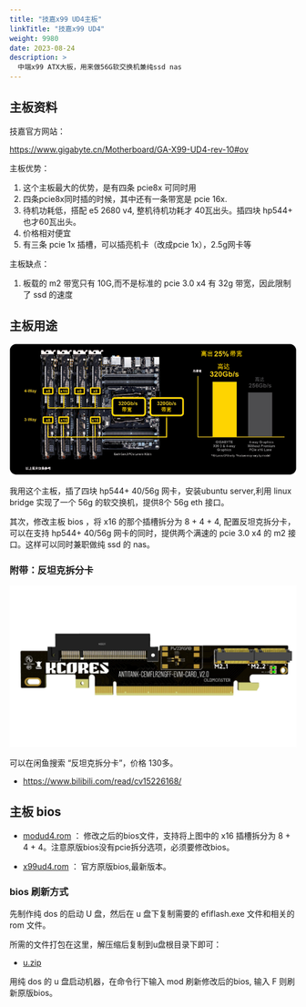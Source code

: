 ```yaml
---
title: "技嘉x99 UD4主板"
linkTitle: "技嘉x99 UD4"
weight: 9980
date: 2023-08-24
description: >
  中端x99 ATX大板，用来做56G软交换机兼纯ssd nas
---
```




## 主板资料

技嘉官方网站：

https://www.gigabyte.cn/Motherboard/GA-X99-UD4-rev-10#ov

主板优势：

1. 这个主板最大的优势，是有四条 pcie8x 可同时用
2. 四条pcie8x同时插的时候，其中还有一条带宽是 pcie 16x. 
3. 待机功耗低，搭配 e5 2680 v4, 整机待机功耗才 40瓦出头。插四块 hp544+ 也才60瓦出头。
4. 价格相对便宜
5. 有三条 pcie 1x 插槽，可以插亮机卡（改成pcie 1x），2.5g网卡等

主板缺点：

1. 板载的 m2 带宽只有 10G,而不是标准的 pcie 3.0 x4 有 32g 带宽，因此限制了 ssd 的速度

## 主板用途



![pcie](images/pcie.png)

我用这个主板，插了四块 hp544+ 40/56g 网卡，安装ubuntu server,利用 linux bridge 实现了一个 56g 的软交换机，提供8个 56g eth 接口。

其次，修改主板 bios ，将 x16 的那个插槽拆分为 8 + 4 + 4, 配置反坦克拆分卡，可以在支持 hp544+ 40/56g 网卡的同时，提供两个满速的 pcie 3.0 x4 的 m2 接口。这样可以同时兼职做纯 ssd 的 nas。

### 附带：反坦克拆分卡

![20862c93ffe221270cc04a14bc417a17bd7fde8f](images/20862c93ffe221270cc04a14bc417a17bd7fde8f.jpg)

可以在闲鱼搜索 “反坦克拆分卡”，价格 130多。

- https://www.bilibili.com/read/cv15226168/

## 主板 bios

- [modud4.rom](files/modud4.rom) ： 修改之后的bios文件，支持将上图中的 x16 插槽拆分为 8 + 4 + 4。注意原版bios没有pcie拆分选项，必须要修改bios。

- [x99ud4.rom](files/x99ud4.rom) ： 官方原版bios,最新版本。

### bios 刷新方式

先制作纯 dos 的启动 U 盘，然后在 u 盘下复制需要的  efiflash.exe 文件和相关的 rom 文件。

所需的文件打包在这里，解压缩后复制到u盘根目录下即可：

-  [u.zip](files/u.zip) 

用纯 dos 的 u 盘启动机器，在命令行下输入 mod 刷新修改后的bios, 输入 F 则刷新原版bios。
